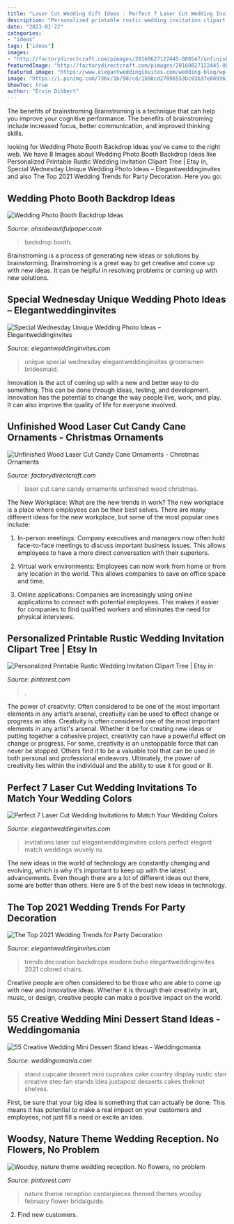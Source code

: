 ```yaml
---
title: "Laser Cut Wedding Gift Ideas : Perfect 7 Laser Cut Wedding Invitations To Match Your Wedding Colors"
description: "Personalized printable rustic wedding invitation clipart tree"
date: "2023-01-22"
categories:
- "ideas"
tags: ["ideas"]
images:
- "http://factorydirectcraft.com/pimages/20160627122445-880547/unfinished_wood_laser_cut_candy_cane_ornaments_1.jpg"
featuredImage: "http://factorydirectcraft.com/pimages/20160627122445-880547/unfinished_wood_laser_cut_candy_cane_ornaments_1.jpg"
featured_image: "https://www.elegantweddinginvites.com/wedding-blog/wp-content/uploads/2020/11/modern-boho-orange-color-wedding-backdrops.jpg"
image: "https://i.pinimg.com/736x/1b/98/cd/1b98cd27096553bc03b37e089361764a.jpg"
ShowToc: true
author: "Ervin Dibbert"
---
```



The benefits of brainstroming
Brainstroming is a technique that can help you improve your cognitive performance. The benefits of brainstroming include increased focus, better communication, and improved thinking skills.

	

		
looking for Wedding Photo Booth Backdrop Ideas you've came to the right web. We have 8 Images about Wedding Photo Booth Backdrop Ideas like Personalized Printable Rustic Wedding Invitation Clipart Tree | Etsy in, Special Wednesday Unique Wedding Photo Ideas – Elegantweddinginvites and also The Top 2021 Wedding Trends for Party Decoration. Here you go:
		
    
## Wedding Photo Booth Backdrop Ideas

<img loading=lazy src="http://ohsobeautifulpaper.com/wp-content/uploads/2017/06/wedding-photo-booth-backdrop-ribbon-osbp.jpg" onerror="this.onerror=null;this.src='https://tse1.mm.bing.net/th?id=OIP.lDZny_YN2ZyuMkgorfV8kwHaJu&amp;pid=15.1';" alt="Wedding Photo Booth Backdrop Ideas">

_Source: ohsobeautifulpaper.com_

>backdrop booth. 

	

Brainstroming is a process of generating new ideas or solutions by brainstorming. Brainstroming is a great way to get creative and come up with new ideas. It can be helpful in resolving problems or coming up with new solutions.

    
## Special Wednesday Unique Wedding Photo Ideas – Elegantweddinginvites

<img loading=lazy src="https://www.elegantweddinginvites.com/wedding-blog/wp-content/uploads/2013/05/unique-wedding-photo-ideas.jpg" onerror="this.onerror=null;this.src='https://tse3.mm.bing.net/th?id=OIP.foZSLG6LbcEg-bbBWSTj8wHaLI&amp;pid=15.1';" alt="Special Wednesday Unique Wedding Photo Ideas – Elegantweddinginvites">

_Source: elegantweddinginvites.com_

>unique special wednesday elegantweddinginvites groomsmen bridesmaid. 

	

Innovation is the act of coming up with a new and better way to do something. This can be done through ideas, testing, and development. Innovation has the potential to change the way people live, work, and play. It can also improve the quality of life for everyone involved.

    
## Unfinished Wood Laser Cut Candy Cane Ornaments - Christmas Ornaments

<img loading=lazy src="http://factorydirectcraft.com/pimages/20160627122445-880547/unfinished_wood_laser_cut_candy_cane_ornaments_1.jpg" onerror="this.onerror=null;this.src='https://tse4.mm.bing.net/th?id=OIP.cszX156_FTwfJQjsoG8CLgHaHa&amp;pid=15.1';" alt="Unfinished Wood Laser Cut Candy Cane Ornaments - Christmas Ornaments">

_Source: factorydirectcraft.com_

>laser cut cane candy ornaments unfinished wood christmas. 

	

The New Workplace: What are the new trends in work?
The new workplace is a place where employees can be their best selves. There are many different ideas for the new workplace, but some of the most popular ones include:
1. In-person meetings: Company executives and managers now often hold face-to-face meetings to discuss important business issues. This allows employees to have a more direct conversation with their superiors.

2. Virtual work environments: Employees can now work from home or from any location in the world. This allows companies to save on office space and time.

3. Online applications: Companies are increasingly using online applications to connect with potential employees. This makes it easier for companies to find qualified workers and eliminates the need for physical interviews.

    
## Personalized Printable Rustic Wedding Invitation Clipart Tree | Etsy In

<img loading=lazy src="https://i.pinimg.com/736x/1b/98/cd/1b98cd27096553bc03b37e089361764a.jpg" onerror="this.onerror=null;this.src='https://tse2.mm.bing.net/th?id=OIP.21J4QXu9cyf__21f6ZbKTwHaK6&amp;pid=15.1';" alt="Personalized Printable Rustic Wedding Invitation Clipart Tree | Etsy in">

_Source: pinterest.com_

>. 

	

The power of creativity: Often considered to be one of the most important elements in any artist’s arsenal, creativity can be used to effect change or progress an idea.
Creativity is often considered one of the most important elements in any artist's arsenal. Whether it be for creating new ideas or putting together a cohesive project, creativity can have a powerful effect on change or progress. For some, creativity is an unstoppable force that can never be stopped. Others find it to be a valuable tool that can be used in both personal and professional endeavors. Ultimately, the power of creativity lies within the individual and the ability to use it for good or ill.

    
## Perfect 7 Laser Cut Wedding Invitations To Match Your Wedding Colors

<img loading=lazy src="https://www.elegantweddinginvites.com/wedding-blog/wp-content/uploads/2015/04/elegant-red-and-white-wedding-color-ideas-and-laser-cut-wedding-invitations.jpg" onerror="this.onerror=null;this.src='https://tse3.mm.bing.net/th?id=OIP.W6cCeByXoVP2n0mx_v13tQHaTZ&amp;pid=15.1';" alt="Perfect 7 Laser Cut Wedding Invitations to Match Your Wedding Colors">

_Source: elegantweddinginvites.com_

>invitations laser cut elegantweddinginvites colors perfect elegant match weddings wuvely ru. 

	

The new ideas in the world of technology are constantly changing and evolving, which is why it's important to keep up with the latest advancements. Even though there are a lot of different ideas out there, some are better than others. Here are 5 of the best new ideas in technology.

    
## The Top 2021 Wedding Trends For Party Decoration

<img loading=lazy src="https://www.elegantweddinginvites.com/wedding-blog/wp-content/uploads/2020/11/modern-boho-orange-color-wedding-backdrops.jpg" onerror="this.onerror=null;this.src='https://tse2.mm.bing.net/th?id=OIP.vwEbWDoxiQkDzWsUSEW0XwHaLH&amp;pid=15.1';" alt="The Top 2021 Wedding Trends for Party Decoration">

_Source: elegantweddinginvites.com_

>trends decoration backdrops modern boho elegantweddinginvites 2021 colored chairs. 

	

Creative people are often considered to be those who are able to come up with new and innovative ideas. Whether it is through their creativity in art, music, or design, creative people can make a positive impact on the world.

    
## 55 Creative Wedding Mini Dessert Stand Ideas - Weddingomania

<img loading=lazy src="https://i.weddingomania.com/31-Wedding-Mini-Dessert-Stand-Ideas14.jpg" onerror="this.onerror=null;this.src='https://tse2.mm.bing.net/th?id=OIP.TMqV2tyUOBNrMsCCDdM0zAAAAA&amp;pid=15.1';" alt="55 Creative Wedding Mini Dessert Stand Ideas - Weddingomania">

_Source: weddingomania.com_

>stand cupcake dessert mini cupcakes cake country display rustic stair creative step fan stands idea juxtapost desserts cakes theknot shelves. 

	

First, be sure that your big idea is something that can actually be done. This means it has potential to make a real impact on your customers and employees, not just fill a need or excite an idea.

    
## Woodsy, Nature Theme Wedding Reception. No Flowers, No Problem

<img loading=lazy src="https://i.pinimg.com/originals/14/51/6e/14516e99b81771495ce1a6c2455859b1.jpg" onerror="this.onerror=null;this.src='https://tse2.mm.bing.net/th?id=OIP.AhK_3CaIwLe3P-FV8Bn7EQHaLH&amp;pid=15.1';" alt="Woodsy, nature theme wedding reception. No flowers, no problem">

_Source: pinterest.com_

>nature theme reception centerpieces themed themes woodsy february flower bridalguide. 

	

2. Find new customers.

